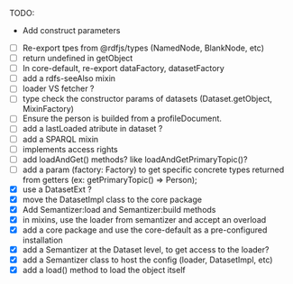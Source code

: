 TODO: 
- Add construct parameters
- [ ] Re-export tpes from @rdfjs/types (NamedNode, BlankNode, etc)
- [ ] return undefined in getObject
- [ ] In core-default, re-export dataFactory, datasetFactory
- [ ] add a rdfs-seeAlso mixin
- [ ] loader VS fetcher ?
- [ ] type check the constructor params of datasets (Dataset.getObject, MixinFactory)
- [ ] Ensure the person is builded from a profileDocument.
- [ ] add a lastLoaded atribute in dataset ?
- [ ] add a SPARQL mixin
- [ ] implements access rights   
- [ ] add loadAndGet() methods? like loadAndGetPrimaryTopic()?
- [ ] add a param (factory: Factory) to get specific concrete types returned from getters (ex: getPrimaryTopic() => Person);
- [x] use a DatasetExt ?
- [x] move the DatasetImpl class to the core package
- [x] Add Semantizer:load and Semantizer:build methods
- [x] in mixins, use the loader from semantizer and accept an overload
- [x] add a core package and use the core-default as a pre-configured installation
- [x] add a Semantizer at the Dataset level, to get access to the loader?
- [x] add a Semantizer class to host the config (loader, DatasetImpl, etc)
- [x] add a load() method to load the object itself